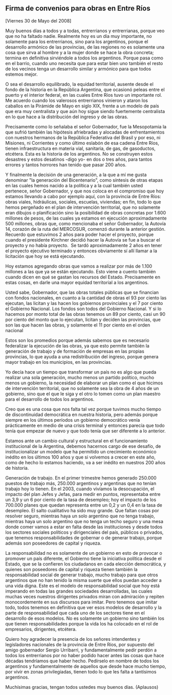 Firma de convenios para obras en Entre Ríos
-------------------------------------------

[Viernes 30 de Mayo del 2008]

Muy buenos días a todos y a todas, entrerrianos y entrerrianas, porque
veo que no ha faltado nadie. Realmente hoy es un día muy importante, no
solamente para los entrerrianos, sino para los argentinos, porque el
desarrollo armónico de las provincias, de las regiones no es solamente
una cosa que sirva al hombre y a la mujer donde se hace la obra
concreta; termina en definitiva sirviéndole a todos los argentinos.
Porque pasa como en el barrio, cuando uno necesita que para estar bien
uno también el resto de los vecinos tenga un desarrollo similar y
armónico para que todos estemos mejor.

O sea el desarrollo equilibrado, la equidad territorial, ausente desde
el fondo de la historia en la República Argentina, que ocasionó peleas
entre el puerto y el interior federal, en las cuales Entre Ríos tuvo un
importante rol. Me acuerdo cuando los valerosos entrerrianos vinieron y
ataron los caballos en la Pirámide de Mayo en siglo XIX, frente a un
modelo de país que era muy centralista y que aún hoy sigue siendo
fuertemente centralista en lo que hace a la distribución del ingreso y
de las obras.

Precisamente como lo señalaba el señor Gobernador, fue la Mesopotamia la
que sufrió también las hipótesis afriebradas y alocadas de
enfrentamientos con nuestros hermanos de la República Federativa del
Brasil y por eso, ni Misiones, ni Corrientes y como último eslabón de
esa cadena Entre Ríos, tienen infraestructura en materia vial,
sanitaria, de gas, de gasoductos, etcétera. Esta es la historia de los
argentinos. No se construyen estos desastres y estos desatinos -digo yo-
en dos o tres años, para tantos errores y tantos horrores han tenido que
pasar 200 años.

Y finalmente la decisión de una generación, a la que a mí me gusta
denominar "la generación del Bicentenario", como síntesis de otras
etapas en las cuales hemos nacido a la política y a la cual también
usted pertenece, señor Gobernador, y que nos coloca en el compromiso que
hoy estamos llevando a cabo por ejemplo aquí, con la provincia de Entre
Ríos: obras viales, hidráulicas, sociales, escuelas, viviendas; en fin,
todo lo que hemos pergeñado en el plan de intervención territorial, que
no solamente eran dibujos o planificación sino la posibilidad de obras
concretas por 1.600 millones de pesos, de las cuales ya estamos en
ejecución aproximadamente 500 millones, obras que, como mencionaba el
señor Gobernador, la Autovía 14, corazón de la ruta del MERCOSUR,
comenzó durante la anterior gestión. Recuerdo que estuvimos 2 años para
poder hacer el proyecto, porque cuando el presidente Kirchner decidió
hacer la Autovía se fue a buscar el proyecto y no había proyecto.  Se
tardó aproximadamente 2 años en tener el proyecto ejecutivo terminado y
entonces obviamente sí allí llamar a la licitación que hoy se está
ejecutando.

Hoy estamos agregando obras que vamos a realizar por más de 1.100
millones a las que ya se están ejecutando. Esto viene a cuento también
cuando dicen en qué se gastan los recursos del Estado. Precisamente en
estas cosas, en darle una mayor equidad territorial a los argentinos.

Usted sabe, Gobernador, que las obras totales públicas que se financian
con fondos nacionales, en cuanto a la cantidad de obras el 93 por ciento
las ejecutan, las licitan y las hacen los gobiernos provinciales y el 7
por ciento el Gobierno Nacional. Los fondos son todos del Gobierno
Nacional. Y si lo hacemos por monto total de las obras tenemos un 89 por
ciento, casi un 90 por ciento del monto que lo ejecutan, licitan y
deciden las provincias, que son las que hacen las obras, y solamente el
11 por ciento en el orden nacional

Estos son los promedios porque además sabemos que es necesario
federalizar la ejecución de las obras, ya que esto permite también la
generación de trabajo y de formación de empresas en las propias
provincias, lo que ayuda a una redistribución del ingreso, porque genera
mayor trabajo en los municipios, en las provincias.

Yo decía hace un tiempo que transformar un país no es algo que pueda
realizar una sola generación, mucho menos un partido político, mucho
menos un gobierno, la necesidad de elaborar un plan como el que hicimos
de intervención territorial, que no solamente sea la obra de 4 años de
un gobierno, sino que el que le siga y el otro lo tomen como un plan
maestro para el desarrollo de todos los argentinos.

Creo que es una cosa que nos falta tal vez porque tuvimos mucho tiempo
de discontinuidad democrática en nuestra historia, pero además porque
siempre en los últimos períodos un gobierno democrático venía
prácticamente en medio de una crisis terminal y entonces parecía que
todo tenía que empezar de nuevo y que todo tenía que ser diferente a lo
anterior.

Estamos ante un cambio cultural y estructural en el funcionamiento
institucional de la Argentina, debemos hacernos cargo de ese desafío, de
institucionalizar un modelo que ha permitido un crecimiento económico
inédito en los últimos 100 años y que si volvemos a crecer en este año,
como de hecho lo estamos haciendo, va a ser inédito en nuestros 200 años
de historia.

Generación de trabajo. En el primer trimestre hemos generado 250.000
puestos de trabajo más, 250.000 argentinos y argentinas que no tenían
trabajo hoy lo tienen. En el 2003, cuando vivíamos la desocupación, el
impacto del plan Jefes y Jefas, para medir en puntos, representaba entre
un 3,9 y un 6 por ciento de la tasa de desempleo; hoy el impacto de los
700.000 planes que quedan representa entre un 0,2 y un 0,4 en la tasa de
desempleo. El salto cualitativo ha sido muy grande. Que faltan cosas por
resolver seguro, mientras haya un solo argentino que no tenga trabajo,
mientras haya un solo argentino que no tenga un techo seguro y una mesa
donde comer vamos a estar en falta desde las instituciones y desde todos
los sectores sociales políticos y dirigenciales del país, públicos o
privados, que tenemos responsabilidades de gobernar o de generar
trabajo, porque además son poseedores de capital y riqueza.

La responsabilidad no es solamente de un gobierno en esto de provocar o
promover un país diferente, el Gobierno tiene la iniciativa política
desde el Estado, que se la confieren los ciudadanos en cada elección
democrática, y quienes son poseedores de capital y riqueza tienen
también la responsabilidad social de generar trabajo, mucho trabajo para
que otros argentinos que no han tenido la misma suerte que ellos puedan
acceder a una vida digna. Este es el modelo de responsabilidad social
que hoy está imperando en todas las grandes sociedades desarrolladas,
las cuales muchas veces nuestros dirigentes privados miran con
admiración y repiten monocordemente en sus discursos para imitar. Pero
tenemos que imitar todo, todos tenemos en definitiva que ver esos
modelos de desarrollo y la parte de responsabilidad que cada uno de los
sectores tiene en el desarrollo de esos modelos. No es solamente un
gobierno sino también los que tienen responsabilidades porque la vida
los ha colocado en el rol de empresarios, dirigentes, etcétera.

Quiero hoy agradecer la presencia de los señores intendentes y
legisladores nacionales de la provincia de Entre Ríos, por supuesto del
amigo gobernador Sergio Urribarri, y fundamentalmente pedir perdón a
todos los entrerrianos por no haber podido hacer antes las cosas que
hace décadas tendríamos que haber hecho. Pedírselo en nombre de todos
los argentinos y fundamentalmente de aquellos que desde hace mucho
tiempo, por vivir en zonas privilegiadas, tienen todo lo que les falta a
tantísimos argentinos.

Muchísimas gracias, tengan todos ustedes muy buenos días. (Aplausos)

 
